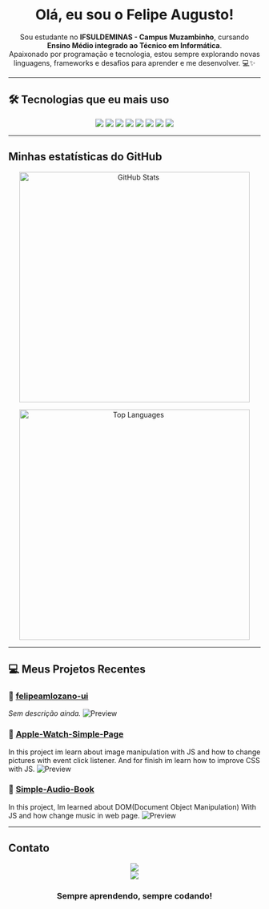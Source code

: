 <h1 align="center">Olá, eu sou o Felipe Augusto!</h1>



<p align="center">
Sou estudante no <b>IFSULDEMINAS - Campus Muzambinho</b>, cursando <b>Ensino Médio integrado ao Técnico em Informática</b>.<br>
Apaixonado por programação e tecnologia, estou sempre explorando novas linguagens, frameworks e desafios para aprender e me desenvolver. 💻✨
</p>

---

## 🛠 Tecnologias que eu mais uso

<p align="center">
  <img src="https://img.shields.io/badge/-Python-3776AB?style=for-the-badge&logo=python&logoColor=white"/>
  <img src="https://img.shields.io/badge/-C++-00599C?style=for-the-badge&logo=c%2B%2B&logoColor=white"/>
  <img src="https://img.shields.io/badge/-C-555555?style=for-the-badge&logo=c&logoColor=white"/>
  <img src="https://img.shields.io/badge/-HTML5-E34F26?style=for-the-badge&logo=html5&logoColor=white"/>
  <img src="https://img.shields.io/badge/-CSS3-1572B6?style=for-the-badge&logo=css3&logoColor=white"/>
  <img src="https://img.shields.io/badge/-JavaScript-F7DF1E?style=for-the-badge&logo=javascript&logoColor=black"/>
  <img src="https://img.shields.io/badge/-PHP-777BB4?style=for-the-badge&logo=php&logoColor=white"/>
  <img src="https://img.shields.io/badge/-MySQL-4479A1?style=for-the-badge&logo=mysql&logoColor=white"/>
</p>

---

## Minhas estatísticas do GitHub

<p align="center">
  <img src="https://github-readme-stats.vercel.app/api?username=felipeamlozano-ui&show_icons=true&theme=tokyonight&count_private=true&hide_border=true&border_radius=12" width="460" alt="GitHub Stats"/>
</p>

<p align="center">
  <img src="https://github-readme-stats.vercel.app/api/top-langs/?username=felipeamlozano-ui&layout=compact&theme=tokyonight&hide_border=true&border_radius=12&langs_count=8" width="460" alt="Top Languages"/>
</p>

---

## 💻 Meus Projetos Recentes

<!-- start-projects -->

### 🔹 [felipeamlozano-ui](https://github.com/felipeamlozano-ui/felipeamlozano-ui)
_Sem descrição ainda._
![Preview](https://opengraph.githubassets.com/1/felipeamlozano-ui/felipeamlozano-ui)

### 🔹 [Apple-Watch-Simple-Page](https://github.com/felipeamlozano-ui/Apple-Watch-Simple-Page)
In this project im learn about image manipulation with JS and how to change pictures with event click listener. And for finish im learn how to improve CSS with JS.
![Preview](https://opengraph.githubassets.com/1/felipeamlozano-ui/Apple-Watch-Simple-Page)

### 🔹 [Simple-Audio-Book](https://github.com/felipeamlozano-ui/Simple-Audio-Book)
In this project, Im learned about DOM(Document Object Manipulation) With JS and how change music in web page.
![Preview](https://opengraph.githubassets.com/1/felipeamlozano-ui/Simple-Audio-Book)

<!-- end-projects -->



---

## Contato

<p align="center">
  <a href="https://github.com/felipeamlozano-ui">
    <img src="https://img.shields.io/badge/GitHub-felipeamlozano--ui-181717?style=for-the-badge&logo=github"/>
  </a>
  <br>
  <a href="mailto:felipe.a.m.lozano@gmail.com">
    <img src="https://img.shields.io/badge/E--mail-felipe.a.m.lozano@gmail.com-D14836?style=for-the-badge&logo=gmail&logoColor=white"/>
  </a>
</p>

<h3 align="center">Sempre aprendendo, sempre codando! </h3>
